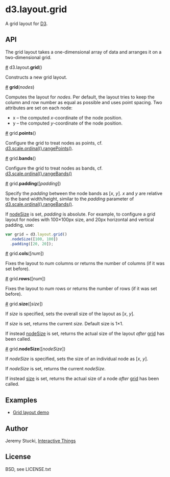 # d3.layout.grid

A grid layout for [D3](http://d3js.org).

## API

The grid layout takes a one-dimensional array of data and arranges it on a two-dimensional grid.

<a name="grid" href="#grid">#</a> d3.layout.**grid**()

Constructs a new grid layout.

<a name="_grid" href="#_grid">#</a> **grid**(*nodes*)

Computes the layout for *nodes*. Per default, the layout tries to keep the column and row number as equal as possible and uses point spacing. Two attributes are set on each node:

* x – the computed *x*-coordinate of the node position.
* y – the computed *y*-coordinate of the node position.

<a name="points" href="#points">#</a> grid.**points**()

Configure the grid to treat nodes as points, cf. [d3.scale.ordinal().rangePoints()](https://github.com/mbostock/d3/wiki/Ordinal-Scales#wiki-ordinal_rangePoints).

<a name="bands" href="#bands">#</a> grid.**bands**()

Configure the grid to treat nodes as bands, cf. [d3.scale.ordinal().rangeBands()](https://github.com/mbostock/d3/wiki/Ordinal-Scales#wiki-ordinal_rangeBands)

<a name="padding" href="#padding">#</a> grid.**padding**([*padding*])

Specify the *padding* between the node bands as [*x*, *y*]. *x* and *y* are relative to the band width/height, similar to the *padding* parameter of [d3.scale.ordinal().rangeBands()](https://github.com/mbostock/d3/wiki/Ordinal-Scales#wiki-ordinal_rangeBands).

If [nodeSize](#nodeSize) is set, *padding* is absolute. For example, to configure a grid layout for nodes with 100×100px size, and 20px horizontal and vertical padding, use:

```javascript
var grid = d3.layout.grid()
  .nodeSize([100, 100])
  .padding([20, 20]);
```

<a name="cols" href="#cols">#</a> grid.**cols**([*num*])

Fixes the layout to *num* columns or returns the number of columns (if it was set before).

<a name="rows" href="#rows">#</a> grid.**rows**([*num*])

Fixes the layout to *num* rows or returns the number of rows (if it was set before).

<a name="size" href="#size">#</a> grid.**size**([*size*])

If *size* is specified, sets the overall size of the layout as [*x*, *y*]. 

If *size* is set, returns the current *size*. Default size is 1×1.

If instead [nodeSize](#nodeSize) is set, returns the actual size of the layout *after* [grid](#_grid) has been called.

<a name="nodeSize" href="#nodeSize">#</a> grid.**nodeSize**([*nodeSize*])

If *nodeSize* is specified, sets the size of an individual node as [*x*, *y*].

If *nodeSize* is set, returns the current *nodeSize*.

If instead [size](#size) is set, returns the actual size of a node *after* [grid](#_grid) has been called.


## Examples

* [Grid layout demo](http://bl.ocks.org/herrstucki/5684816)

## Author

Jeremy Stucki, [Interactive Things](http://interactivethings.com)

## License

BSD, see LICENSE.txt
